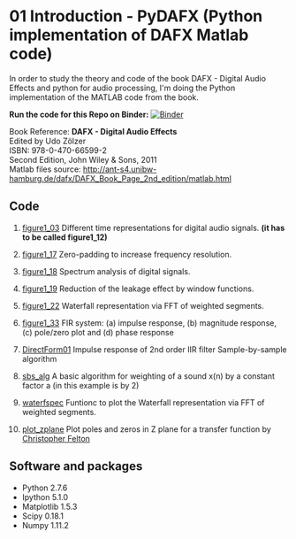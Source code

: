 01 Introduction - PyDAFX (Python implementation of DAFX Matlab code)
========================================================== 

In order to study the theory and code of the book DAFX - Digital Audio Effects and python for audio processing,
I'm doing the Python implementation of the MATLAB code from the book.

<b>Run the code for this Repo on Binder:</b> [![Binder](http://mybinder.org/badge.svg)](http://mybinder.org:/repo/joserzapata/pydafx)

Book Reference:
<b>DAFX - Digital Audio Effects</b> <br>
Edited by Udo Zölzer<br>
ISBN: 978-0-470-66599-2<br>
Second Edition, John Wiley & Sons, 2011<br>
Matlab files source: http://ant-s4.unibw-hamburg.de/dafx/DAFX_Book_Page_2nd_edition/matlab.html

Code
--------
1. [figure1_03](figure1_03.ipynb) Different time representations for digital audio signals. **(it has to be called figure1_12)**
 	
2. [figure1_17](figure1_17.ipynb) Zero-padding to increase frequency resolution.

3. [figure1_18](figure1_18.ipynb) Spectrum analysis of digital signals.
 
4. [figure1_19](figure1_19.ipynb) Reduction of the leakage effect by window functions.

5. [figure1_22](figure1_22.ipynb) Waterfall representation via FFT of weighted segments.
 	
6. [figure1_33](figure1_33.ipynb) FIR system: (a) impulse response, (b) magnitude response, (c) pole/zero plot and (d) phase response
 	
7. [DirectForm01](DirectForm01.ipynb) Impulse response of 2nd order IIR filter Sample-by-sample algorithm

8. [sbs_alg](sbs_alg.ipynb) A basic algorithm for weighting of a sound x(n) by a constant factor a (in this example is by 2)

9. [waterfspec](waterfspec.py) Funtionc to plot the Waterfall representation via FFT of weighted segments.
 	
10. [plot_zplane](plot_zplane.py) Plot poles and zeros in Z plane for a transfer function by [Christopher Felton](https://gist.github.com/endolith/4625838)
 	

Software and packages
---------------------
- Python 2.7.6
- Ipython 5.1.0
- Matplotlib 1.5.3
- Scipy 0.18.1
- Numpy 1.11.2
